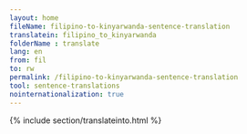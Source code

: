 ```yaml
---
layout: home
fileName: filipino-to-kinyarwanda-sentence-translation
translatein: filipino_to_kinyarwanda
folderName : translate
lang: en
from: fil
to: rw
permalink: /filipino-to-kinyarwanda-sentence-translation
tool: sentence-translations
nointernationalization: true
---
```

{% include section/translateinto.html %}
